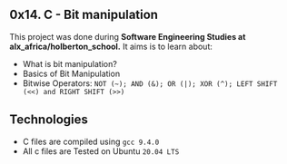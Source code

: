 0x14. C - Bit manipulation
  ---------------
 This project was done during **Software Engineering Studies at alx_africa/holberton_school.** It aims is to learn about:
 - What is bit manipulation?
 - Basics of Bit Manipulation
 - Bitwise Operators: `NOT (~); AND (&); OR (|); XOR (^); LEFT SHIFT (<<) and RIGHT SHIFT (>>)`
 
Technologies
 -------------
 - C files are compiled using `gcc 9.4.0`
 - All c files are Tested on Ubuntu `20.04 LTS`


